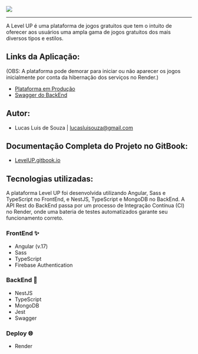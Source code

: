 <img src="https://cdn.discordapp.com/attachments/965066624556232737/1228391773403873380/Captura_de_tela_2024-02-27_161800-removebg-preview.png?ex=662bdffd&is=66196afd&hm=01ac7ad892c0b61342e50dec4f09658ae57599bbc058b1c4054424f943ea9a29&">


---


A Level UP é uma plataforma de jogos gratuitos que tem o intuito de oferecer aos usuários uma ampla gama de jogos gratuitos dos mais diversos tipos e estilos.

## Links da Aplicação:

(OBS: A plataforma pode demorar para iniciar ou não aparecer os jogos inicialmente por conta da hibernação dos serviços no Render.)

- <a href="https://level-up-0ycf.onrender.com" >Plataforma em Produção</a>
- <a href="https://level-up-backend-0ezn.onrender.com/api">Swagger do BackEnd</a>


## Autor:

- Lucas Luis de Souza | lucasluisouza@gmail.com

## Documentação Completa do Projeto no GitBook:

- <a href="https://lucass-organization-31.gitbook.io/level-up-documentation">LevelUP.gitbook.io</a>

## Tecnologias utilizadas:

A plataforma Level UP foi desenvolvida utilizando Angular, Sass e TypeScript no FrontEnd, e NestJS, TypeScript e MongoDB no BackEnd. A API Rest do BackEnd passa por um processo de Integração Contínua (CI) no Render, onde uma bateria de testes automatizados garante seu funcionamento correto.

### FrontEnd ✨

- Angular (v.17)
- Sass
- TypeScript
- Firebase Authentication

### BackEnd 🚀

- NestJS
- TypeScript
- MongoDB
- Jest
- Swagger

### Deploy 🌐

- Render


